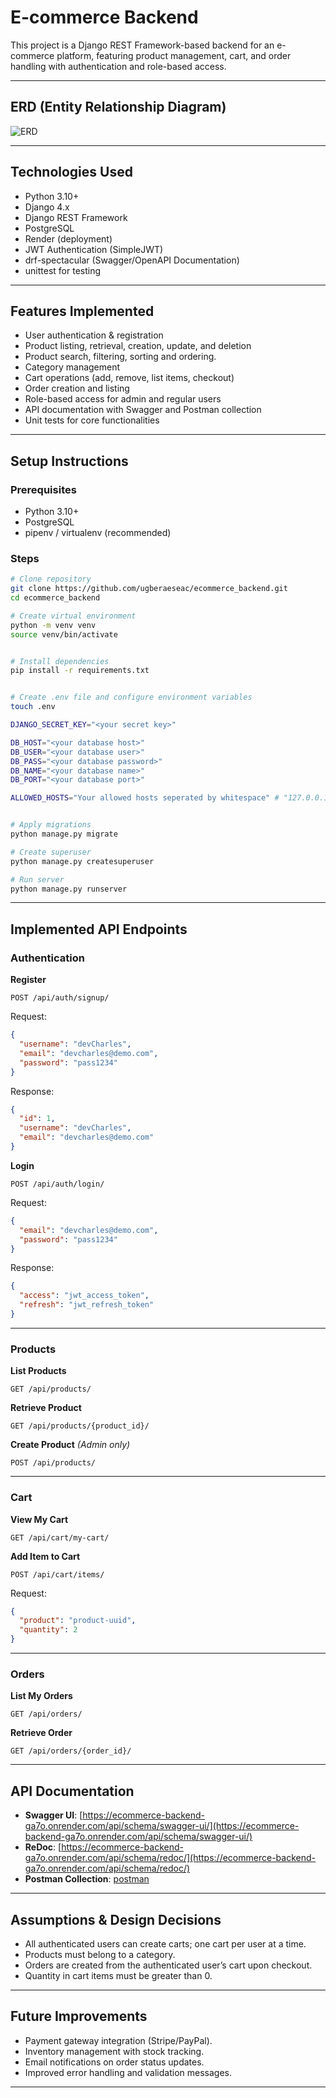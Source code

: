 # E-commerce Backend

This project is a Django REST Framework-based backend for an e-commerce platform, featuring product management, cart, and order handling with authentication and role-based access.

---

## ERD (Entity Relationship Diagram)
![ERD](https://i.postimg.cc/BbGYnRtz/ERdiagram-ecommerce-backend.png)

---

## Technologies Used
- Python 3.10+
- Django 4.x
- Django REST Framework
- PostgreSQL
- Render (deployment)
- JWT Authentication (SimpleJWT)
- drf-spectacular (Swagger/OpenAPI Documentation)
- unittest for testing

---

## Features Implemented
- User authentication & registration
- Product listing, retrieval, creation, update, and deletion
- Product search, filtering, sorting and ordering.
- Category management
- Cart operations (add, remove, list items, checkout)
- Order creation and listing
- Role-based access for admin and regular users
- API documentation with Swagger and Postman collection
- Unit tests for core functionalities

---

## Setup Instructions

### Prerequisites
- Python 3.10+
- PostgreSQL
- pipenv / virtualenv (recommended)

### Steps
```bash
# Clone repository
git clone https://github.com/ugberaeseac/ecommerce_backend.git
cd ecommerce_backend

# Create virtual environment
python -m venv venv
source venv/bin/activate  


# Install dependencies
pip install -r requirements.txt


# Create .env file and configure environment variables
touch .env

DJANGO_SECRET_KEY="<your secret key>"

DB_HOST="<your database host>"
DB_USER="<your database user>"
DB_PASS="<your database password>"
DB_NAME="<your database name>"
DB_PORT="<your database port>"

ALLOWED_HOSTS="Your allowed hosts seperated by whitespace" # "127.0.0.1 localhost"


# Apply migrations
python manage.py migrate

# Create superuser
python manage.py createsuperuser

# Run server
python manage.py runserver
```

---

## Implemented API Endpoints

### Authentication
**Register**
```http
POST /api/auth/signup/
```
Request:
```json
{
  "username": "devCharles",
  "email": "devcharles@demo.com",
  "password": "pass1234"
}
```
Response:
```json
{
  "id": 1,
  "username": "devCharles",
  "email": "devcharles@demo.com"
}
```

**Login**
```http
POST /api/auth/login/
```
Request:
```json
{
  "email": "devcharles@demo.com",
  "password": "pass1234"
}
```
Response:
```json
{
  "access": "jwt_access_token",
  "refresh": "jwt_refresh_token"
}
```

---

### Products
**List Products**
```http
GET /api/products/
```

**Retrieve Product**
```http
GET /api/products/{product_id}/
```

**Create Product** *(Admin only)*
```http
POST /api/products/
```

---

### Cart
**View My Cart**
```http
GET /api/cart/my-cart/
```

**Add Item to Cart**
```http
POST /api/cart/items/
```
Request:
```json
{
  "product": "product-uuid",
  "quantity": 2
}
```

---

### Orders
**List My Orders**
```http
GET /api/orders/
```

**Retrieve Order**
```http
GET /api/orders/{order_id}/
```

---

## API Documentation
- **Swagger UI**: [https://ecommerce-backend-ga7o.onrender.com/api/schema/swagger-ui/](https://ecommerce-backend-ga7o.onrender.com/api/schema/swagger-ui/)
- **ReDoc**: [https://ecommerce-backend-ga7o.onrender.com/api/schema/redoc/](https://ecommerce-backend-ga7o.onrender.com/api/schema/redoc/)
- **Postman Collection**: [postman](postman)

---

## Assumptions & Design Decisions
- All authenticated users can create carts; one cart per user at a time.
- Products must belong to a category.
- Orders are created from the authenticated user’s cart upon checkout.
- Quantity in cart items must be greater than 0.

---

## Future Improvements
- Payment gateway integration (Stripe/PayPal).
- Inventory management with stock tracking.
- Email notifications on order status updates.
- Improved error handling and validation messages.

---
